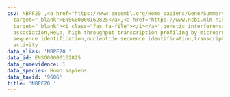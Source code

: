 ```yaml
---
csv: NBPF20 ,<a href="https://www.ensembl.org/Homo_sapiens/Gene/Summary?db=core;g=ENSG00000162825"
  target="_blank">ENSG00000162825</a>,<a href="https://www.ncbi.nlm.nih.gov/pubmed/28369544"
  target="_blank"><i class="fas fa-file"></i></a>",genetic interference,functional
  association,HeLa, high throughput transcription profiling by microarray,nucleotide
  sequence identification,nucleotide sequence identification,transcriptional regulation,down-regulates
  activity
data_alias: 'NBPF20 '
data_id: ENSG00000162825
data_numevidence: 1
data_species: Homo sapiens
data_taxid: '9606'
title: 'NBPF20 '
---
```

